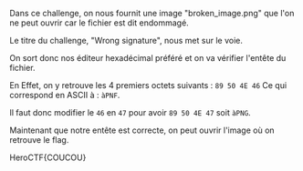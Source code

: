 Dans ce challenge, on nous fournit une image "broken_image.png" que l'on ne peut ouvrir car le fichier est dit endommagé.

Le titre du challenge, "Wrong signature", nous met sur le voie.

On sort donc nos éditeur hexadécimal préféré et on va vérifier l'entête du fichier.

En Effet, on y retrouve les 4 premiers octets suivants :
`89 50 4E 46`
Ce qui correspond en ASCII à : `àPNF`.

Il faut donc modifier le `46` en `47` pour avoir `89 50 4E 47` soit `àPNG`.

Maintenant que notre entête est correcte, on peut ouvrir l'image où on retrouve le flag.

HeroCTF{COUCOU}

